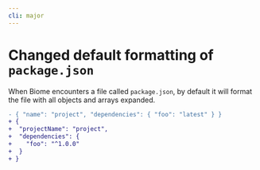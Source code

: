 ```yaml
---
cli: major
---
```


# Changed default formatting of `package.json`

When Biome encounters a file called `package.json`, by default it will format the file with all objects and arrays expanded.

```diff
- { "name": "project", "dependencies": { "foo": "latest" } }
+ {
+  "projectName": "project",
+  "dependencies": {
+    "foo": "^1.0.0"
+  }
+ }
```
